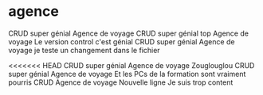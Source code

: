 # agence

CRUD super génial Agence de voyage 
CRUD super génial top Agence de voyage
Le version control c'est génial
CRUD super génial Agence de voyage
je teste un changement dans le fichier

<<<<<<< HEAD
CRUD super génial Agence de voyage
Zouglouglou 
CRUD super génial Agence de voyage
Et les PCs de la formation sont vraiment pourris
CRUD Agence de voyage
Nouvelle ligne
Je suis trop content














